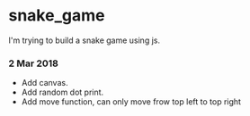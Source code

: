 # snake_game

I'm trying to build a snake game using js.

### 2 Mar 2018
- Add canvas.
- Add random dot print.
- Add move function, can only move frow top left to top right